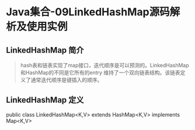 # Java集合-09LinkedHashMap源码解析及使用实例

## LinkedHashMap 简介
> hash表和链表实现了map接口，迭代顺序是可以预测的。LinkedHashMap和HashMap的不同是它所有的entry
维持了一个双向链表结构。该链表定义了通常迭代顺序是键插入的顺序。

## LinkedHashMap 定义
public class LinkedHashMap<K,V> extends HashMap<K,V> implements Map<K,V>
> 

